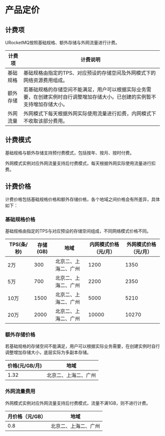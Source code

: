 # 产品定价

##  计费项
URocketMQ按照基础规格、额外存储与外网流量进行计费。

| 计费项   | 计费说明                                                     |
| -------- | ------------------------------------------------------------ |
| 基础规格 | 基础规格由指定的TPS、对应预设的存储空间及外网模式下的网络资源费用组成。 |
| 额外存储 | 若基础规格的存储空间不能满足，用户可以根据实际业务需要，在创建实例时自行调整增加存储大小。已创建的实例暂不支持增加存储大小。 |
| 外网流量 | 外网模式下每天根据外网实际使用流量进行扣费，内网模式下不收取该部分费用。 |


##  计费模式

基础规格与额外存储支持预付费模式，包括按年、按月、按时付费。

外网模式实例对应外网流量支持后付费模式，每天根据外网实际使用流量进行扣费。

## 计费价格

计费价格包括基础规格价格和额外存储价格，各个地域之间价格会有所差异，具体如下：

### 基础规格价格
基础规格由指定的TPS与对应预设的存储空间组成，不同网络模式价格不同。

| TPS(条/秒) | 存储(GB) | 地域               | 内网模式价格（元/月） | 外网模式价格（元/月） |
| ---------- | -------- | ------------------ | ------------- | ---------- |
| 2万        | 300      | 北京二、上海二、广州 | 1200          | 1350 |
| 5万        | 700      | 北京二、上海二、广州 | 2200          | 2350 |
| 10万       | 1500     | 北京二、上海二、广州 | 5000          | 5210 |
| 20万       | 2000     | 北京二、上海二、广州 | 10000         | 10270 |

### 额外存储价格

若基础规格的存储空间不能满足，用户可以根据实际业务需要，在创建实例时自行调整增加存储大小，底层实际为多副本存储。

| 价格(元/GB/月) | 地域               |
| -------------- | ------------------ |
| 1.32           | 北京二、上海二、广州 |

### 外网流量费用
外网模式实例对应外网流量支持后付费模式，流量不满1GB，则不进行计费。

| 月价格（元/GB） | 地域                 |
| --------------- | -------------------- |
| 0.8             | 北京二、上海二、广州 |